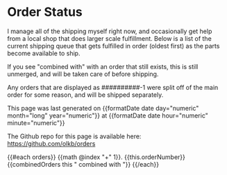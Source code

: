 # Order Status

I manage all of the shipping myself right now, and occasionally get help from a local shop that does larger scale fulfillment. Below is a list of the current shipping queue that gets fulfilled in order (oldest first) as the parts become available to ship.

If you see "combined with" with an order that still exists, this is still unmerged, and will be taken care of before shipping. 

Any orders that are displayed as ##########-1 were split off of the main order for some reason, and will be shipped separately.

This page was last generated on {{formatDate date day="numeric" month="long" year="numeric"}} at {{formatDate date hour="numeric" minute="numeric"}}

The Github repo for this page is available here: https://github.com/olkb/orders

{{#each orders}}
 {{math @index "+" 1}}. {{this.orderNumber}}{{combinedOrders this " combined with "}}
{{/each}}